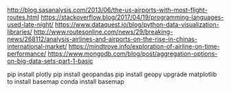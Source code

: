 http://blog.sasanalysis.com/2013/06/the-us-airports-with-most-flight-routes.html
https://stackoverflow.blog/2017/04/19/programming-languages-used-late-night/
https://www.dataquest.io/blog/python-data-visualization-libraries/
http://www.routesonline.com/news/29/breaking-news/268112/analysis-airlines-and-airports-on-the-rise-in-chinas-international-market/
https://mindtrove.info/exploration-of-airline-on-time-performance/
https://www.mongodb.com/blog/post/aggregation-options-on-big-data-sets-part-1-basic


pip install plotly
pip install geopandas
pip install geopy
upgrade matplotlib to install basemap
conda install basemap

